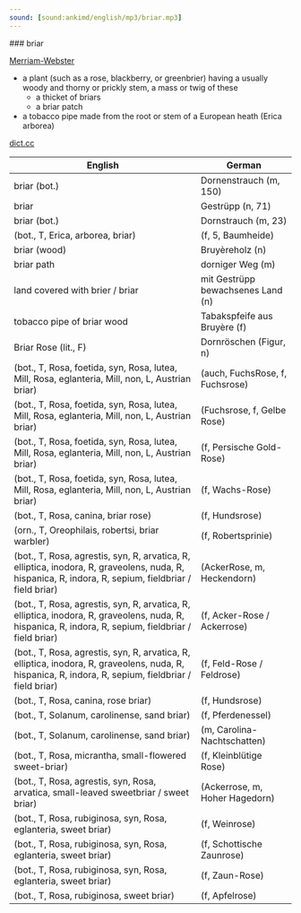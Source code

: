 ```yaml
---
sound: [sound:ankimd/english/mp3/briar.mp3]
---
```


\### briar

[Merriam-Webster](https://www.merriam-webster.com/dictionary/briar)

- a plant (such as a rose, blackberry, or greenbrier) having a usually woody and thorny or prickly stem, a mass or twig of these
    - a thicket of briars
    - a briar patch
- a tobacco pipe made from the root or stem of a European heath (Erica arborea)

[dict.cc](https://www.dict.cc/briar)

| English        | German       |
| -------------- | ------------ |
| briar (bot.) | Dornenstrauch (m, 150) |
| briar | Gestrüpp (n, 71) |
| briar (bot.) | Dornstrauch (m, 23) |
|  (bot., T, Erica, arborea, briar) |  (f, 5, Baumheide) |
| briar (wood) | Bruyèreholz (n) |
| briar path | dorniger Weg (m) |
| land covered with brier / briar | mit Gestrüpp bewachsenes Land (n) |
| tobacco pipe of briar wood | Tabakspfeife aus Bruyère (f) |
| Briar Rose (lit., F) | Dornröschen (Figur, n) |
|  (bot., T, Rosa, foetida, syn, Rosa, lutea, Mill, Rosa, eglanteria, Mill, non, L, Austrian briar) |  (auch, FuchsRose, f, Fuchsrose) |
|  (bot., T, Rosa, foetida, syn, Rosa, lutea, Mill, Rosa, eglanteria, Mill, non, L, Austrian briar) |  (Fuchsrose, f, Gelbe Rose) |
|  (bot., T, Rosa, foetida, syn, Rosa, lutea, Mill, Rosa, eglanteria, Mill, non, L, Austrian briar) |  (f, Persische Gold-Rose) |
|  (bot., T, Rosa, foetida, syn, Rosa, lutea, Mill, Rosa, eglanteria, Mill, non, L, Austrian briar) |  (f, Wachs-Rose) |
|  (bot., T, Rosa, canina, briar rose) |  (f, Hundsrose) |
|  (orn., T, Oreophilais, robertsi, briar warbler) |  (f, Robertsprinie) |
|  (bot., T, Rosa, agrestis, syn, R, arvatica, R, elliptica, inodora, R, graveolens, nuda, R, hispanica, R, indora, R, sepium, fieldbriar / field briar) |  (AckerRose, m, Heckendorn) |
|  (bot., T, Rosa, agrestis, syn, R, arvatica, R, elliptica, inodora, R, graveolens, nuda, R, hispanica, R, indora, R, sepium, fieldbriar / field briar) |  (f, Acker-Rose / Ackerrose) |
|  (bot., T, Rosa, agrestis, syn, R, arvatica, R, elliptica, inodora, R, graveolens, nuda, R, hispanica, R, indora, R, sepium, fieldbriar / field briar) |  (f, Feld-Rose / Feldrose) |
|  (bot., T, Rosa, canina, rose briar) |  (f, Hundsrose) |
|  (bot., T, Solanum, carolinense, sand briar) |  (f, Pferdenessel) |
|  (bot., T, Solanum, carolinense, sand briar) |  (m, Carolina-Nachtschatten) |
|  (bot., T, Rosa, micrantha, small-flowered sweet-briar) |  (f, Kleinblütige Rose) |
|  (bot., T, Rosa, agrestis, syn, Rosa, arvatica, small-leaved sweetbriar / sweet briar) |  (Ackerrose, m, Hoher Hagedorn) |
|  (bot., T, Rosa, rubiginosa, syn, Rosa, eglanteria, sweet briar) |  (f, Weinrose) |
|  (bot., T, Rosa, rubiginosa, syn, Rosa, eglanteria, sweet briar) |  (f, Schottische Zaunrose) |
|  (bot., T, Rosa, rubiginosa, syn, Rosa, eglanteria, sweet briar) |  (f, Zaun-Rose) |
|  (bot., T, Rosa, rubiginosa, sweet briar) |  (f, Apfelrose) |
